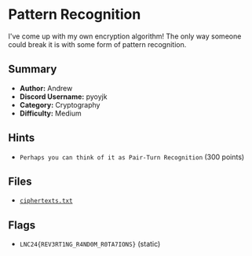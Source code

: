 # Pattern Recognition
I've come up with my own encryption algorithm! The only way someone could break it is with some form of pattern recognition.

## Summary
- **Author:** Andrew
- **Discord Username:** pyoyjk
- **Category:** Cryptography
- **Difficulty:** Medium

## Hints
- `Perhaps you can think of it as Pair-Turn Recognition` (300 points)

## Files
- [`ciphertexts.txt`](./dist/ciphertexts.txt)

## Flags
- `LNC24{REV3RT1NG_R4ND0M_R0TA7IONS}` (static)